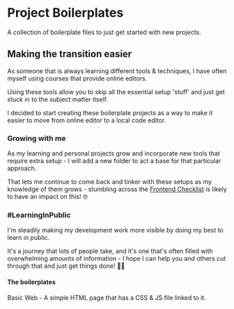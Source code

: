 # Project Boilerplates

A collection of boilerplate files to just get started with new projects.

## Making the transition easier

As someone that is always learning different tools & techniques, I have often myself using courses that provide online editors.

Using these tools allow you to skip all the essential setup 'stuff' and just get stuck in to the subject matter itself.

I decided to start creating these boilerplate projects as a way to make it easier to move from online editor to a local code editor.

### Growing with me

As my learning and personal projects grow and incorporate new tools that require extra setup - I will add a new folder to act a base for that particular approach.

That lets me continue to come back and tinker with these setups as my knowledge of them grows - stumbling across the [Frontend Checklist](https://frontendchecklist.io/) is likely to have an impact on this! 🤓

### #LearningInPublic

I'm steadily making my development work more visible by doing my best to learn in public.

It's a journey that lots of people take, and it's one that's often filled with overwhelming amounts of information - I hope I can help you and others cut through that and just get things done! 💪🏽

#### The boilerplates

Basic Web - A simple HTML page that has a CSS & JS file linked to it.
